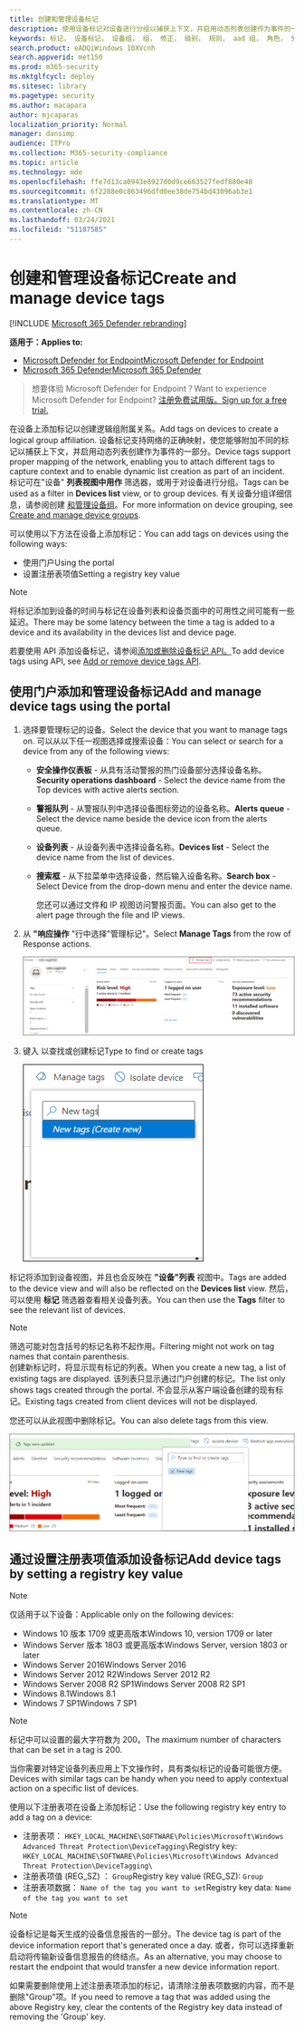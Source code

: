 ```yaml
---
title: 创建和管理设备标记
description: 使用设备标记对设备进行分组以捕获上下文，并启用动态列表创建作为事件的一部分
keywords: 标记， 设备标记， 设备组， 组， 修正， 级别， 规则， aad 组， 角色， 分配， 排名
search.product: eADQiWindows 10XVcnh
search.appverid: met150
ms.prod: m365-security
ms.mktglfcycl: deploy
ms.sitesec: library
ms.pagetype: security
ms.author: macapara
author: mjcaparas
localization_priority: Normal
manager: dansimp
audience: ITPro
ms.collection: M365-security-compliance
ms.topic: article
ms.technology: mde
ms.openlocfilehash: ffe7d13ca0943e8927d0d9ce663527fedf880e48
ms.sourcegitcommit: 6f2288e0c863496dfd0ee38de754bd43096ab3e1
ms.translationtype: MT
ms.contentlocale: zh-CN
ms.lasthandoff: 03/24/2021
ms.locfileid: "51187585"
---
```

# <a name="create-and-manage-device-tags"></a><span data-ttu-id="442ca-104">创建和管理设备标记</span><span class="sxs-lookup"><span data-stu-id="442ca-104">Create and manage device tags</span></span>

[!INCLUDE [Microsoft 365 Defender rebranding](../../includes/microsoft-defender.md)]

<span data-ttu-id="442ca-105">**适用于：**</span><span class="sxs-lookup"><span data-stu-id="442ca-105">**Applies to:**</span></span>
- [<span data-ttu-id="442ca-106">Microsoft Defender for Endpoint</span><span class="sxs-lookup"><span data-stu-id="442ca-106">Microsoft Defender for Endpoint</span></span>](https://go.microsoft.com/fwlink/p/?linkid=2154037)
- [<span data-ttu-id="442ca-107">Microsoft 365 Defender</span><span class="sxs-lookup"><span data-stu-id="442ca-107">Microsoft 365 Defender</span></span>](https://go.microsoft.com/fwlink/?linkid=2118804)

> <span data-ttu-id="442ca-108">想要体验 Microsoft Defender for Endpoint？</span><span class="sxs-lookup"><span data-stu-id="442ca-108">Want to experience Microsoft Defender for Endpoint?</span></span> [<span data-ttu-id="442ca-109">注册免费试用版。</span><span class="sxs-lookup"><span data-stu-id="442ca-109">Sign up for a free trial.</span></span>](https://www.microsoft.com/microsoft-365/windows/microsoft-defender-atp?ocid=docs-wdatp-exposedapis-abovefoldlink)

<span data-ttu-id="442ca-110">在设备上添加标记以创建逻辑组附属关系。</span><span class="sxs-lookup"><span data-stu-id="442ca-110">Add tags on devices to create a logical group affiliation.</span></span> <span data-ttu-id="442ca-111">设备标记支持网络的正确映射，使您能够附加不同的标记以捕获上下文，并启用动态列表创建作为事件的一部分。</span><span class="sxs-lookup"><span data-stu-id="442ca-111">Device tags support proper mapping of the network, enabling you to attach different tags to capture context and to enable dynamic list creation as part of an incident.</span></span> <span data-ttu-id="442ca-112">标记可在"设备" **列表视图中用作** 筛选器，或用于对设备进行分组。</span><span class="sxs-lookup"><span data-stu-id="442ca-112">Tags can be used as a filter in **Devices list** view, or to group devices.</span></span> <span data-ttu-id="442ca-113">有关设备分组详细信息，请参阅创建 [和管理设备组](machine-groups.md)。</span><span class="sxs-lookup"><span data-stu-id="442ca-113">For more information on device grouping, see [Create and manage device groups](machine-groups.md).</span></span>

<span data-ttu-id="442ca-114">可以使用以下方法在设备上添加标记：</span><span class="sxs-lookup"><span data-stu-id="442ca-114">You can add tags on devices using the following ways:</span></span>

- <span data-ttu-id="442ca-115">使用门户</span><span class="sxs-lookup"><span data-stu-id="442ca-115">Using the portal</span></span>
- <span data-ttu-id="442ca-116">设置注册表项值</span><span class="sxs-lookup"><span data-stu-id="442ca-116">Setting a registry key value</span></span>

> [!NOTE]
> <span data-ttu-id="442ca-117">将标记添加到设备的时间与标记在设备列表和设备页面中的可用性之间可能有一些延迟。</span><span class="sxs-lookup"><span data-stu-id="442ca-117">There may be some latency between the time a tag is added to a device and its availability in the devices list and device page.</span></span>  

<span data-ttu-id="442ca-118">若要使用 API 添加设备标记，请参阅[添加或删除设备标记 API。](add-or-remove-machine-tags.md)</span><span class="sxs-lookup"><span data-stu-id="442ca-118">To add device tags using API, see [Add or remove device tags API](add-or-remove-machine-tags.md).</span></span>

## <a name="add-and-manage-device-tags-using-the-portal"></a><span data-ttu-id="442ca-119">使用门户添加和管理设备标记</span><span class="sxs-lookup"><span data-stu-id="442ca-119">Add and manage device tags using the portal</span></span>

1. <span data-ttu-id="442ca-120">选择要管理标记的设备。</span><span class="sxs-lookup"><span data-stu-id="442ca-120">Select the device that you want to manage tags on.</span></span> <span data-ttu-id="442ca-121">可以从以下任一视图选择或搜索设备：</span><span class="sxs-lookup"><span data-stu-id="442ca-121">You can select or search for a device from any of the following views:</span></span>

   - <span data-ttu-id="442ca-122">**安全操作仪表板** - 从具有活动警报的热门设备部分选择设备名称。</span><span class="sxs-lookup"><span data-stu-id="442ca-122">**Security operations dashboard** - Select the device name from the Top devices with active alerts section.</span></span>
   - <span data-ttu-id="442ca-123">**警报队列** - 从警报队列中选择设备图标旁边的设备名称。</span><span class="sxs-lookup"><span data-stu-id="442ca-123">**Alerts queue** - Select the device name beside the device icon from the alerts queue.</span></span>
   - <span data-ttu-id="442ca-124">**设备列表** - 从设备列表中选择设备名称。</span><span class="sxs-lookup"><span data-stu-id="442ca-124">**Devices list** - Select the device name from the list of devices.</span></span>
   - <span data-ttu-id="442ca-125">**搜索框** - 从下拉菜单中选择设备，然后输入设备名称。</span><span class="sxs-lookup"><span data-stu-id="442ca-125">**Search box** - Select Device from the drop-down menu and enter the device name.</span></span>

     <span data-ttu-id="442ca-126">您还可以通过文件和 IP 视图访问警报页面。</span><span class="sxs-lookup"><span data-stu-id="442ca-126">You can also get to the alert page through the file and IP views.</span></span>

2. <span data-ttu-id="442ca-127">从 **"响应操作** "行中选择"管理标记"。</span><span class="sxs-lookup"><span data-stu-id="442ca-127">Select **Manage Tags** from the row of Response actions.</span></span>

    ![管理标记按钮的图像](images/manage-tags.png)

3. <span data-ttu-id="442ca-129">键入 以查找或创建标记</span><span class="sxs-lookup"><span data-stu-id="442ca-129">Type to find or create tags</span></span>

    ![在设备上添加标记的图像1](images/new-tags.png)

<span data-ttu-id="442ca-131">标记将添加到设备视图，并且也会反映在 **"设备"列表** 视图中。</span><span class="sxs-lookup"><span data-stu-id="442ca-131">Tags are added to the device view and will also be reflected on the **Devices list** view.</span></span> <span data-ttu-id="442ca-132">然后，可以使用 **标记** 筛选器查看相关设备列表。</span><span class="sxs-lookup"><span data-stu-id="442ca-132">You can then use the **Tags** filter to see the relevant list of devices.</span></span>

>[!NOTE]
> <span data-ttu-id="442ca-133">筛选可能对包含括号的标记名称不起作用。</span><span class="sxs-lookup"><span data-stu-id="442ca-133">Filtering might not work on tag names that contain parenthesis.</span></span><br>
> <span data-ttu-id="442ca-134">创建新标记时，将显示现有标记的列表。</span><span class="sxs-lookup"><span data-stu-id="442ca-134">When you create a new tag, a list of existing tags are displayed.</span></span> <span data-ttu-id="442ca-135">该列表只显示通过门户创建的标记。</span><span class="sxs-lookup"><span data-stu-id="442ca-135">The list only shows tags created through the portal.</span></span> <span data-ttu-id="442ca-136">不会显示从客户端设备创建的现有标记。</span><span class="sxs-lookup"><span data-stu-id="442ca-136">Existing tags created from client devices will not be displayed.</span></span>

<span data-ttu-id="442ca-137">您还可以从此视图中删除标记。</span><span class="sxs-lookup"><span data-stu-id="442ca-137">You can also delete tags from this view.</span></span>

![在设备上添加标记的图像2](images/more-manage-tags.png)

## <a name="add-device-tags-by-setting-a-registry-key-value"></a><span data-ttu-id="442ca-139">通过设置注册表项值添加设备标记</span><span class="sxs-lookup"><span data-stu-id="442ca-139">Add device tags by setting a registry key value</span></span>

>[!NOTE]
> <span data-ttu-id="442ca-140">仅适用于以下设备：</span><span class="sxs-lookup"><span data-stu-id="442ca-140">Applicable only on the following devices:</span></span>
>- <span data-ttu-id="442ca-141">Windows 10 版本 1709 或更高版本</span><span class="sxs-lookup"><span data-stu-id="442ca-141">Windows 10, version 1709 or later</span></span>
>- <span data-ttu-id="442ca-142">Windows Server 版本 1803 或更高版本</span><span class="sxs-lookup"><span data-stu-id="442ca-142">Windows Server, version 1803 or later</span></span>
>- <span data-ttu-id="442ca-143">Windows Server 2016</span><span class="sxs-lookup"><span data-stu-id="442ca-143">Windows Server 2016</span></span>
>- <span data-ttu-id="442ca-144">Windows Server 2012 R2</span><span class="sxs-lookup"><span data-stu-id="442ca-144">Windows Server 2012 R2</span></span>
>- <span data-ttu-id="442ca-145">Windows Server 2008 R2 SP1</span><span class="sxs-lookup"><span data-stu-id="442ca-145">Windows Server 2008 R2 SP1</span></span>
>- <span data-ttu-id="442ca-146">Windows 8.1</span><span class="sxs-lookup"><span data-stu-id="442ca-146">Windows 8.1</span></span>
>- <span data-ttu-id="442ca-147">Windows 7 SP1</span><span class="sxs-lookup"><span data-stu-id="442ca-147">Windows 7 SP1</span></span>

> [!NOTE] 
> <span data-ttu-id="442ca-148">标记中可以设置的最大字符数为 200。</span><span class="sxs-lookup"><span data-stu-id="442ca-148">The maximum number of characters that can be set in a tag is 200.</span></span>

<span data-ttu-id="442ca-149">当你需要对特定设备列表应用上下文操作时，具有类似标记的设备可能很方便。</span><span class="sxs-lookup"><span data-stu-id="442ca-149">Devices with similar tags can be handy when you need to apply contextual action on a specific list of devices.</span></span>

<span data-ttu-id="442ca-150">使用以下注册表项在设备上添加标记：</span><span class="sxs-lookup"><span data-stu-id="442ca-150">Use the following registry key entry to add a tag on a device:</span></span>

- <span data-ttu-id="442ca-151">注册表项： `HKEY_LOCAL_MACHINE\SOFTWARE\Policies\Microsoft\Windows Advanced Threat Protection\DeviceTagging\`</span><span class="sxs-lookup"><span data-stu-id="442ca-151">Registry key: `HKEY_LOCAL_MACHINE\SOFTWARE\Policies\Microsoft\Windows Advanced Threat Protection\DeviceTagging\`</span></span>
- <span data-ttu-id="442ca-152">注册表项值 (REG_SZ) ： `Group`</span><span class="sxs-lookup"><span data-stu-id="442ca-152">Registry key value (REG_SZ): `Group`</span></span>
- <span data-ttu-id="442ca-153">注册表项数据： `Name of the tag you want to set`</span><span class="sxs-lookup"><span data-stu-id="442ca-153">Registry key data: `Name of the tag you want to set`</span></span>

>[!NOTE]
><span data-ttu-id="442ca-154">设备标记是每天生成的设备信息报告的一部分。</span><span class="sxs-lookup"><span data-stu-id="442ca-154">The device tag is part of the device information report that's generated once a day.</span></span> <span data-ttu-id="442ca-155">或者，你可以选择重新启动将传输新设备信息报告的终结点。</span><span class="sxs-lookup"><span data-stu-id="442ca-155">As an alternative, you may choose to restart the endpoint that would transfer a new device information report.</span></span>
> 
> <span data-ttu-id="442ca-156">如果需要删除使用上述注册表项添加的标记，请清除注册表项数据的内容，而不是删除"Group"项。</span><span class="sxs-lookup"><span data-stu-id="442ca-156">If you need to remove a tag that was added using the above Registry key, clear the contents of the Registry key data instead of removing the 'Group' key.</span></span>
